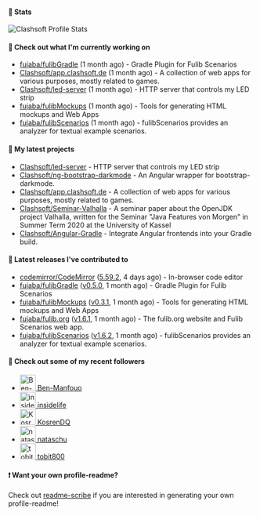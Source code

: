 #### 🔅 Stats

![Clashsoft Profile Stats](https://github-readme-stats.vercel.app/api?username=Clashsoft&show_icons=true&theme=dark&count_private=true&icon_color=0075ff)

#### 👷 Check out what I'm currently working on

- [fujaba/fulibGradle](https://github.com/fujaba/fulibGradle) (1 month ago) - Gradle Plugin for Fulib Scenarios
- [Clashsoft/app.clashsoft.de](https://github.com/Clashsoft/app.clashsoft.de) (1 month ago) - A collection of web apps for various purposes, mostly related to games.
- [Clashsoft/led-server](https://github.com/Clashsoft/led-server) (1 month ago) - HTTP server that controls my LED strip
- [fujaba/fulibMockups](https://github.com/fujaba/fulibMockups) (1 month ago) - Tools for generating HTML mockups and Web Apps
- [fujaba/fulibScenarios](https://github.com/fujaba/fulibScenarios) (1 month ago) - fulibScenarios provides an analyzer for textual example scenarios. 

#### 🌱 My latest projects

- [Clashsoft/led-server](https://github.com/Clashsoft/led-server) - HTTP server that controls my LED strip
- [Clashsoft/ng-bootstrap-darkmode](https://github.com/Clashsoft/ng-bootstrap-darkmode) - An Angular wrapper for bootstrap-darkmode.
- [Clashsoft/app.clashsoft.de](https://github.com/Clashsoft/app.clashsoft.de) - A collection of web apps for various purposes, mostly related to games.
- [Clashsoft/Seminar-Valhalla](https://github.com/Clashsoft/Seminar-Valhalla) - A seminar paper about the OpenJDK project Valhalla, written for the Seminar &#34;Java Features von Morgen&#34; in Summer Term 2020 at the University of Kassel
- [Clashsoft/Angular-Gradle](https://github.com/Clashsoft/Angular-Gradle) - Integrate Angular frontends into your Gradle build.

#### 🔭 Latest releases I've contributed to

- [codemirror/CodeMirror](https://github.com/codemirror/CodeMirror) ([5.59.2](https://github.com/codemirror/CodeMirror/releases/tag/5.59.2), 4 days ago) - In-browser code editor
- [fujaba/fulibGradle](https://github.com/fujaba/fulibGradle) ([v0.5.0](https://github.com/fujaba/fulibGradle/releases/tag/v0.5.0), 1 month ago) - Gradle Plugin for Fulib Scenarios
- [fujaba/fulibMockups](https://github.com/fujaba/fulibMockups) ([v0.3.1](https://github.com/fujaba/fulibMockups/releases/tag/v0.3.1), 1 month ago) - Tools for generating HTML mockups and Web Apps
- [fujaba/fulib.org](https://github.com/fujaba/fulib.org) ([v1.6.1](https://github.com/fujaba/fulib.org/releases/tag/v1.6.1), 1 month ago) - The fulib.org website and Fulib Scenarios web app.
- [fujaba/fulibScenarios](https://github.com/fujaba/fulibScenarios) ([v1.6.2](https://github.com/fujaba/fulibScenarios/releases/tag/v1.6.2), 1 month ago) - fulibScenarios provides an analyzer for textual example scenarios. 

#### 👯 Check out some of my recent followers

- [<img src="https://github.com/Ben-Manfouo.png?size=128" alt="Ben-Manfouo Profile Avatar" width="32"> Ben-Manfouo](https://github.com/Ben-Manfouo)
- [<img src="https://github.com/insidelife.png?size=128" alt="insidelife Profile Avatar" width="32"> insidelife](https://github.com/insidelife)
- [<img src="https://github.com/KosrenDQ.png?size=128" alt="KosrenDQ Profile Avatar" width="32"> KosrenDQ](https://github.com/KosrenDQ)
- [<img src="https://github.com/nataschu.png?size=128" alt="nataschu Profile Avatar" width="32"> nataschu](https://github.com/nataschu)
- [<img src="https://github.com/tobit800.png?size=128" alt="tobit800 Profile Avatar" width="32"> tobit800](https://github.com/tobit800)

#### ❗ Want your own profile-readme?
Check out [readme-scribe](https://github.com/muesli/readme-scribe) if you are interested in generating your own profile-readme!
